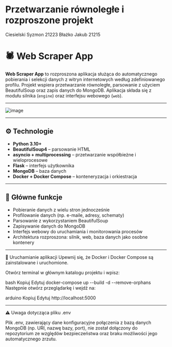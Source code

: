 # Przetwarzanie równoległe i rozproszone projekt
Ciesielski Syzmon 21223
Błażko Jakub 21215

# 🕷️ Web Scraper App

**Web Scraper App** to rozproszona aplikacja służąca do automatycznego pobierania i selekcji danych z witryn internetowych według zdefiniowanego profilu. Projekt wspiera przetwarzanie równoległe, parsowanie z użyciem BeautifulSoup oraz zapis danych do MongoDB. Aplikacja składa się z modułu silnika (`engine`) oraz interfejsu webowego (`web`).

---
![image](https://github.com/user-attachments/assets/acfb1447-bb89-44a4-bfc3-712465de3d28)



---

## ⚙️ Technologie

- **Python 3.10+**
- **BeautifulSoup4** – parsowanie HTML
- **asyncio + multiprocessing** – przetwarzanie współbieżne i wieloprocesowe
- **Flask** – interfejs użytkownika
- **MongoDB** – baza danych
- **Docker + Docker Compose** – konteneryzacja i orkiestracja

---

## 📌 Główne funkcje

- Pobieranie danych z wielu stron jednocześnie
- Profilowanie danych (np. e-maile, adresy, schematy)
- Parsowanie z wykorzystaniem BeautifulSoup
- Zapisywanie danych do MongoDB
- Interfejs webowy do uruchamiania i monitorowania procesów
- Architektura rozproszona: silnik, web, baza danych jako osobne kontenery

---

🚀 Uruchamianie aplikacji
Upewnij się, że Docker i Docker Compose są zainstalowane i uruchomione.

Otwórz terminal w głównym katalogu projektu i wpisz:

bash
Kopiuj
Edytuj
docker-compose up --build -d --remove-orphans
Następnie otwórz przeglądarkę i wejdź na:

arduino
Kopiuj
Edytuj
http://localhost:5000

---

⚠️ Uwaga dotycząca pliku .env

Plik .env, zawierający dane konfiguracyjne połączenia z bazą danych MongoDB (np. URI, nazwę bazy, port), nie został dołączony do repozytorium ze względów bezpieczeństwa oraz braku możliwości jego automatycznego zrzutu.
